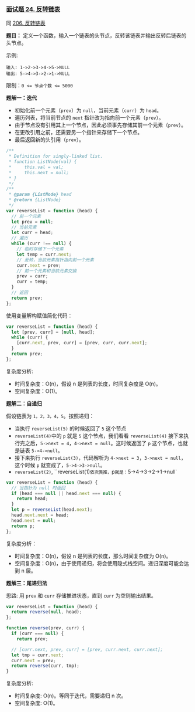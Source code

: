 ### [面试题 24. 反转链表](https://leetcode-cn.com/problems/fan-zhuan-lian-biao-lcof/)

同 [206. 反转链表](https://leetcode-cn.com/problems/reverse-linked-list/)

**题目：** 定义一个函数，输入一个链表的头节点，反转该链表并输出反转后链表的头节点。

示例:

```
输入: 1->2->3->4->5->NULL
输出: 5->4->3->2->1->NULL
```

限制：`0 <= 节点个数 <= 5000`

**题解一：迭代**

- 初始化前一个元素（`prev`）为 `null`，当前元素（`curr`）为 `head`。
- 遍历列表，将当前节点的 `next` 指针改为指向前一个元素（`prev`）。
- 由于节点没有引用其上一个节点，因此必须事先存储其前一个元素（`prev`）。
- 在更改引用之前，还需要另一个指针来存储下一个节点。
- 最后返回新的头引用（`prev`）。

```js
/**
 * Definition for singly-linked list.
 * function ListNode(val) {
 *     this.val = val;
 *     this.next = null;
 * }
 */
/**
 * @param {ListNode} head
 * @return {ListNode}
 */
var reverseList = function (head) {
  // 前一个元素
  let prev = null;
  // 当前元素
  let curr = head;
  // 遍历
  while (curr !== null) {
    // 临时存储下一个元素
    let temp = curr.next;
    // 反转，当前元素指针指向前一个元素
    curr.next = prev;
    // 前一个元素和当前元素交换
    prev = curr;
    curr = temp;
  }
  // 返回
  return prev;
};
```

使用变量解构赋值简化代码：

```js
var reverseList = function (head) {
  let [prev, curr] = [null, head];
  while (curr) {
    [curr.next, prev, curr] = [prev, curr, curr.next];
  }
  return prev;
};
```

复杂度分析:

- 时间复杂度：O(n)，假设 n 是列表的长度，时间复杂度是 O(n)。
- 空间复杂度：O(1)。

**题解二：自递归**

假设链表为 `1，2，3，4，5`。按照递归：

- 当执行 `reverseList(5)` 的时候返回了 `5` 这个节点
- `reverseList(4)`中的 `p` 就是 `5` 这个节点，我们看看 `reverseList(4)` 接下来执行完之后，`5->next = 4`，`4->next = null`。这时候返回了 `p` 这个节点，也就是链表 `5->4->null`。
- 接下来执行 `reverseList(3)`，代码解析为 `4->next = 3`，`3->next = null`，这个时候 `p` 就变成了，`5->4->3->null`。
- `reverseList(2)`, ``reverseList(1)`依次类推，`p`就是：`5->4->3->2->1->null`

```js
var reverseList = function (head) {
  // 当指针为 null 时返回
  if (head === null || head.next === null) {
    return head;
  }
  let p = reverseList(head.next);
  head.next.next = head;
  head.next = null;
  return p;
};
```

复杂度分析：

- 时间复杂度：O(n)，假设 n 是列表的长度，那么时间复杂度为 O(n)。
- 空间复杂度：O(n)，由于使用递归，将会使用隐式栈空间。递归深度可能会达到 n 层。

**题解三：尾递归法**

思路: 用 `prev` 和 `curr` 存储推进状态，直到 `curr` 为空则输出结果。

```js
var reverseList = function (head) {
  return reverse(null, head);
};

function reverse(prev, curr) {
  if (curr === null) {
    return prev;

  // [curr.next, prev, curr] = [prev, curr.next, curr.next];
  let tmp = curr.next;
  curr.next = prev;
  return reverse(curr, tmp);
}
```

复杂度分析:

- 时间复杂度: O(n)。等同于迭代，需要递归 n 次。
- 空间复杂度: O(1)。
